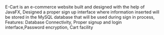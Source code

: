 E-Cart is an e-commerce website built and designed with the help of JavaFX,
Designed a proper sign up interface where information inserted will be stored in the MySQL database that will be used during sign in process,
Features: Database Connectivity, Proper signup and login interface,Password encryption, Cart facility
